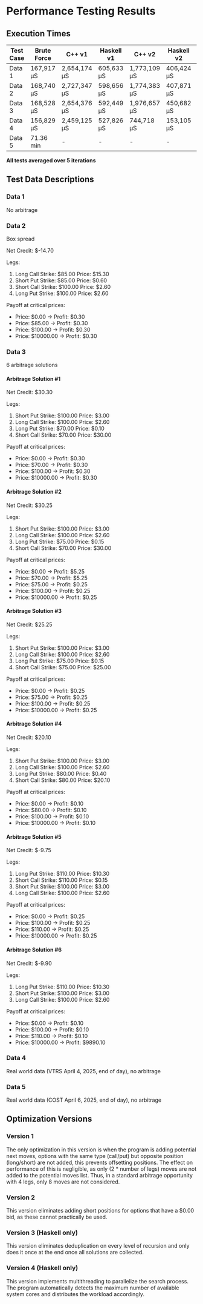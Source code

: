 # Performance Testing Results

## Execution Times

| Test Case | Brute Force | C++ v1 | Haskell v1 | C++ v2 | Haskell v2 | Haskell v3 | Haskell v4 |
|-----------|-------------|--------|------------|--------|------------|------------|------------|
| Data 1    | 167,917 µS  | 2,654,174 µS | 605,633 µS | 1,773,109 µS | 406,424 µS | 401,027 µS | 146,726 µS |
| Data 2    | 168,740 µS  | 2,727,347 µS | 598,656 µS | 1,774,383 µS | 407,871 µS | 400,135 µS | 141,989 µS |
| Data 3    | 168,528 µS  | 2,654,376 µS | 592,449 µS | 1,976,657 µS | 450,682 µS | 447,874 µS | 156,945 µS |
| Data 4    | 156,829 µS  | 2,459,125 µS | 527,826 µS | 744,718 µS   | 153,105 µS | 149,414 µS |  67,348 µS |
| Data 5    | 71.36 min   | -            | -          | -            | -          | -          | -          |

**All tests averaged over 5 iterations**

## Test Data Descriptions

### Data 1
No arbitrage

### Data 2
Box spread

Net Credit: $-14.70

Legs:
1. Long Call Strike: $85.00 Price: $15.30
2. Short Put Strike: $85.00 Price: $0.60
3. Short Call Strike: $100.00 Price: $2.60
4. Long Put Strike: $100.00 Price: $2.60

Payoff at critical prices:
- Price: $0.00 -> Profit: $0.30
- Price: $85.00 -> Profit: $0.30
- Price: $100.00 -> Profit: $0.30
- Price: $10000.00 -> Profit: $0.30

### Data 3
6 arbitrage solutions

#### Arbitrage Solution #1

Net Credit: $30.30

Legs:
1. Short Put Strike: $100.00 Price: $3.00
2. Long Call Strike: $100.00 Price: $2.60
3. Long Put Strike: $70.00 Price: $0.10
4. Short Call Strike: $70.00 Price: $30.00

Payoff at critical prices:
- Price: $0.00 -> Profit: $0.30
- Price: $70.00 -> Profit: $0.30
- Price: $100.00 -> Profit: $0.30
- Price: $10000.00 -> Profit: $0.30

#### Arbitrage Solution #2

Net Credit: $30.25

Legs:
1. Short Put Strike: $100.00 Price: $3.00
2. Long Call Strike: $100.00 Price: $2.60
3. Long Put Strike: $75.00 Price: $0.15
4. Short Call Strike: $70.00 Price: $30.00

Payoff at critical prices:
- Price: $0.00 -> Profit: $5.25
- Price: $70.00 -> Profit: $5.25
- Price: $75.00 -> Profit: $0.25
- Price: $100.00 -> Profit: $0.25
- Price: $10000.00 -> Profit: $0.25

#### Arbitrage Solution #3

Net Credit: $25.25

Legs:
1. Short Put Strike: $100.00 Price: $3.00
2. Long Call Strike: $100.00 Price: $2.60
3. Long Put Strike: $75.00 Price: $0.15
4. Short Call Strike: $75.00 Price: $25.00

Payoff at critical prices:
- Price: $0.00 -> Profit: $0.25
- Price: $75.00 -> Profit: $0.25
- Price: $100.00 -> Profit: $0.25
- Price: $10000.00 -> Profit: $0.25

#### Arbitrage Solution #4

Net Credit: $20.10

Legs:
1. Short Put Strike: $100.00 Price: $3.00
2. Long Call Strike: $100.00 Price: $2.60
3. Long Put Strike: $80.00 Price: $0.40
4. Short Call Strike: $80.00 Price: $20.10

Payoff at critical prices:
- Price: $0.00 -> Profit: $0.10
- Price: $80.00 -> Profit: $0.10
- Price: $100.00 -> Profit: $0.10
- Price: $10000.00 -> Profit: $0.10

#### Arbitrage Solution #5

Net Credit: $-9.75

Legs:
1. Long Put Strike: $110.00 Price: $10.30
2. Short Call Strike: $110.00 Price: $0.15
3. Short Put Strike: $100.00 Price: $3.00
4. Long Call Strike: $100.00 Price: $2.60

Payoff at critical prices:
- Price: $0.00 -> Profit: $0.25
- Price: $100.00 -> Profit: $0.25
- Price: $110.00 -> Profit: $0.25
- Price: $10000.00 -> Profit: $0.25

#### Arbitrage Solution #6

Net Credit: $-9.90

Legs:
1. Long Put Strike: $110.00 Price: $10.30
2. Short Put Strike: $100.00 Price: $3.00
3. Long Call Strike: $100.00 Price: $2.60

Payoff at critical prices:
- Price: $0.00 -> Profit: $0.10
- Price: $100.00 -> Profit: $0.10
- Price: $110.00 -> Profit: $0.10
- Price: $10000.00 -> Profit: $9890.10

### Data 4
Real world data (VTRS April 4, 2025, end of day), no arbitrage

### Data 5
Real world data (COST April 6, 2025, end of day), no arbitrage

## Optimization Versions

### Version 1
The only optimization in this version is when the program is adding potential next moves, options with the same type (call/put) but opposite position (long/short) are not added, this prevents offsetting positions. The effect on performance of this is negligible, as only (2 * number of legs) moves are not added to the potential moves list. Thus, in a standard arbitrage opportunity with 4 legs, only 8 moves are not considered.

### Version 2
This version eliminates adding short positions for options that have a $0.00 bid, as these cannot practically be used.

### Version 3 (Haskell only)
This version eliminates deduplication on every level of recursion and only does it once at the end once all solutions are collected.

### Version 4 (Haskell only)
This version implements multithreading to parallelize the search process. The program automatically detects the maximum number of available system cores and distributes the workload accordingly.
